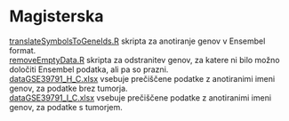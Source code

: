 # Magisterska
[translateSymbolsToGeneIds.R](https://github.com/sziva/Magisterska/blob/main/translateSymbolsToGeneIds.R) skripta za anotiranje genov v Ensembel format.\
[removeEmptyData.R](https://github.com/sziva/Magisterska/blob/main/removeEmptyData.R) skripta za odstranitev genov, za katere ni bilo možno določiti Ensembel podatka, ali pa so prazni.\
[dataGSE39791_H_C.xlsx](https://github.com/sziva/Magisterska/blob/main/dataGSE39791_H_C.xlsx) vsebuje prečiščene podatke z anotiranimi imeni genov, za podatke brez tumorja.\
[dataGSE39791_I_C.xlsx](https://github.com/sziva/Magisterska/blob/main/dataGSE39791_I_C.xlsx) vsebuje prečiščene podatke z anotiranimi imeni genov, za podatke s tumorjem.
